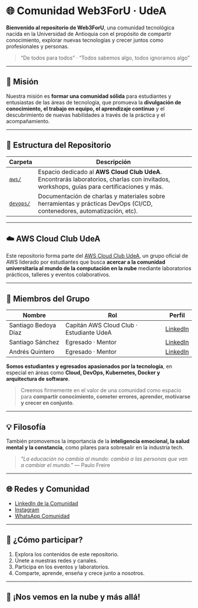 # 🌐 Comunidad Web3ForU · UdeA

**Bienvenido al repositorio de Web3ForU**, una comunidad tecnológica nacida en la Universidad de Antioquia con el propósito de compartir conocimiento, explorar nuevas tecnologías y crecer juntos como profesionales y personas.

> “De todos para todos” · “Todos sabemos algo, todos ignoramos algo”

---

## 🎯 Misión

Nuestra misión es **formar una comunidad sólida** para estudiantes y entusiastas de las áreas de tecnología, que promueva la **divulgación de conocimiento, el trabajo en equipo, el aprendizaje continuo** y el descubrimiento de nuevas habilidades a través de la práctica y el acompañamiento.

---

## 📂 Estructura del Repositorio

| Carpeta        | Descripción |
|----------------|-------------|
| [`aws/`](./aws)     | Espacio dedicado al **AWS Cloud Club UdeA**. Encontrarás laboratorios, charlas con invitados, workshops, guías para certificaciones y más. |
| [`devops/`](./devops) | Documentación de charlas y materiales sobre herramientas y prácticas DevOps (CI/CD, contenedores, automatización, etc). |

---

## ☁️ AWS Cloud Club UdeA

Este repositorio forma parte del [AWS Cloud Club UdeA](https://github.com/Santiago1023/grupo-estudio-cloud/tree/main/aws/aws-cloud-club-udea), un grupo oficial de AWS liderado por estudiantes que busca **acercar a la comunidad universitaria al mundo de la computación en la nube** mediante laboratorios prácticos, talleres y eventos colaborativos.

---

## 👥 Miembros del Grupo

| Nombre              | Rol                            | Perfil |
|---------------------|---------------------------------|--------|
| Santiago Bedoya Díaz | Capitán AWS Cloud Club · Estudiante UdeA | [LinkedIn](https://www.linkedin.com/in/santiago-bedoya-diaz-42a23024a/) |
| Santiago Sánchez     | Egresado · Mentor               | [LinkedIn](https://www.linkedin.com/in/santiagoasz/) |
| Andrés Quintero      | Egresado · Mentor               | [LinkedIn](https://www.linkedin.com/in/andresqb198/) |

**Somos estudiantes y egresados apasionados por la tecnología**, en especial en áreas como **Cloud, DevOps, Kubernetes, Docker y arquitectura de software**.

> Creemos firmemente en el valor de una comunidad como espacio para **compartir conocimiento, cometer errores, aprender, motivarse y crecer en conjunto**.

---

## 💡 Filosofía

También promovemos la importancia de la **inteligencia emocional, la salud mental y la constancia**, como pilares para sobresalir en la industria tech.

> *"La educación no cambia al mundo: cambia a las personas que van a cambiar el mundo."* — Paulo Freire

---

## 🌐 Redes y Comunidad

- [LinkedIn de la Comunidad](https://www.linkedin.com/in/web3foru-comunidad-750934254/)
- [Instagram](https://www.instagram.com/web3foru/)
- [WhatsApp Comunidad](https://chat.whatsapp.com/Jsch6Cgts8gE4eDvTapsuH)

---

## 🧭 ¿Cómo participar?

1. Explora los contenidos de este repositorio.
2. Únete a nuestras redes y canales.
3. Participa en los eventos y laboratorios.
4. Comparte, aprende, enseña y crece junto a nosotros.

---

## 🚀 ¡Nos vemos en la nube y más allá!


